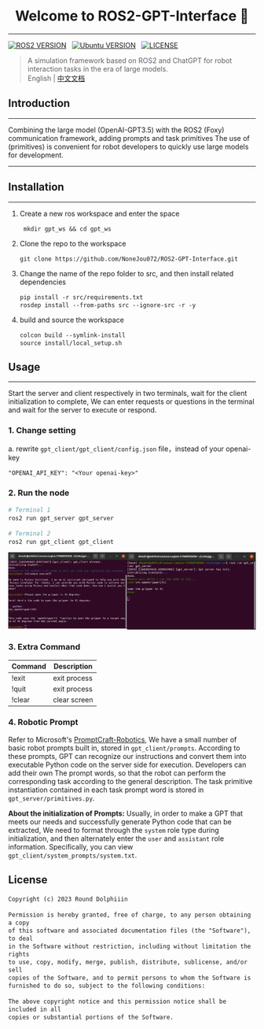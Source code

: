 <h1 align="center">Welcome to ROS2-GPT-Interface 👋</h1>  

--- 

[![ROS2 VERSION](https://img.shields.io/badge/ROS-ROS%202%20Foxy-brightgreen)](http://docs.ros.org/en/foxy/index.html)
&nbsp;
[![Ubuntu VERSION](https://img.shields.io/badge/Ubuntu-20.04-yellow)](https://ubuntu.com/)
&nbsp;
[![LICENSE](https://img.shields.io/badge/License-MIT-informational)](https://nonejou072.github.io/)
&nbsp;

> A simulation framework based on ROS2 and ChatGPT for robot interaction tasks in the era of large models.  
> English | [中文文档](README-CN.md)

## Introduction

---

Combining the large model (OpenAI-GPT3.5) with the ROS2 (Foxy) 
communication framework, adding prompts and task primitives
The use of (primitives) is convenient for robot developers 
to quickly use large models for development.

---

## Installation

--- 

1. Create a new ros workspace and enter the space
   ```commandline
    mkdir gpt_ws && cd gpt_ws
    ```
2. Clone the repo to the workspace
    ```
    git clone https://github.com/NoneJou072/ROS2-GPT-Interface.git
   ```
3. Change the name of the repo folder to src, and then install related dependencies
    ```
    pip install -r src/requirements.txt
   rosdep install --from-paths src --ignore-src -r -y
   ```
4. build and source the workspace
    ```
   colcon build --symlink-install
   source install/local_setup.sh
   ```
   
## Usage  
---
Start the server and client respectively in two terminals, wait for the client
initialization to complete, We can enter requests or questions in the terminal
and wait for the server to execute or respond.

### 1. Change setting
a. rewrite `gpt_client/gpt_client/config.json` file，instead of your openai-key
   ```
   "OPENAI_API_KEY": "<Your openai-key>"
   ```

### 2. Run the node
```bash
# Terminal 1
ros2 run gpt_server gpt_server
```
```bash
# Terminal 2
ros2 run gpt_client gpt_client
```
<div style="display: flex;">
  <div style="flex: 50%;">
    <img src="docs/assets/client_test.png" alt="Image 1">
  </div>
  <div style="flex: 54%;">
    <img src="docs/assets/server_test.png" alt="Image 2">
  </div>
</div>

### 3. Extra Command

| Command | Description  |
|---------|--------------|
| !exit   | exit process |
| !quit   | exit process |
| !clear  | clear screen |

### 4. Robotic Prompt

Refer to Microsoft's [PromptCraft-Robotics](https://github.com/microsoft/PromptCraft-Robotics),
We have a small number of basic robot prompts built in, stored in `gpt_client/prompts`. According to these prompts,
GPT can recognize our instructions and convert them into executable Python code on the server side for execution. Developers can add their own
The prompt words, so that the robot can perform the corresponding task according to the general description. The task primitive instantiation contained in each task prompt word is stored in
`gpt_server/primitives.py`.

**About the initialization of Prompts:** Usually, in order to make a GPT that meets our needs and successfully generate Python code that can be extracted,
We need to format through the `system` role type during initialization, and then alternately enter the `user` and `assistant` role information. Specifically, you can view `gpt_client/system_prompts/system.txt`.

## License
```
Copyright (c) 2023 Round Dolphiiin

Permission is hereby granted, free of charge, to any person obtaining a copy
of this software and associated documentation files (the "Software"), to deal
in the Software without restriction, including without limitation the rights
to use, copy, modify, merge, publish, distribute, sublicense, and/or sell
copies of the Software, and to permit persons to whom the Software is
furnished to do so, subject to the following conditions:

The above copyright notice and this permission notice shall be included in all
copies or substantial portions of the Software.
```
